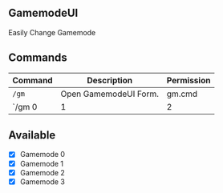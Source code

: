## GamemodeUI
Easily Change Gamemode

## Commands

Command | Description | Permission
--- | --- | ---
`/gm` | Open GamemodeUI Form. | gm.cmd
`/gm 0|1|2|3` | Change Gamemode. | gm.cmd

## Available
- [x] Gamemode 0
- [x] Gamemode 1
- [x] Gamemode 2
- [x] Gamemode 3
